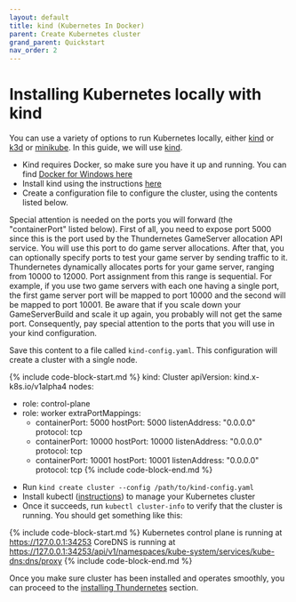 ```yaml
---
layout: default
title: kind (Kubernetes In Docker)
parent: Create Kubernetes cluster
grand_parent: Quickstart
nav_order: 2
---
```


# Installing Kubernetes locally with kind

You can use a variety of options to run Kubernetes locally, either [kind](https://kind.sigs.k8s.io/) or [k3d](https://k3d.io/) or [minikube](https://kubernetes.io/docs/getting-started-guides/minikube/). In this guide, we will use [kind](https://kind.sigs.k8s.io/).

* Kind requires Docker, so make sure you have it up and running. You can find [Docker for Windows here](https://docs.docker.com/desktop/windows/install/)
* Install kind using the instructions [here](https://kind.sigs.k8s.io/docs/user/quick-start/#installation)
* Create a configuration file to configure the cluster, using the contents listed below. 

Special attention is needed on the ports you will forward (the "containerPort" listed below). First of all, you need to expose port 5000 since this is the port used by the Thundernetes GameServer allocation API service. You will use this port to do game server allocations.
After that, you can optionally specify ports to test your game server by sending traffic to it. Thundernetes dynamically allocates ports for your game server, ranging from 10000 to 12000. Port assignment from this range is sequential. For example, if you use two game servers with each one having a single port, the first game server port will be mapped to port 10000 and the second will be mapped to port 10001. Be aware that if you scale down your GameServerBuild and scale it up again, you probably will not get the same port. Consequently, pay special attention to the ports that you will use in your kind configuration.

Save this content to a file called `kind-config.yaml`. This configuration will create a cluster with a single node.

{% include code-block-start.md %}
kind: Cluster
apiVersion: kind.x-k8s.io/v1alpha4
nodes:
- role: control-plane
- role: worker
  extraPortMappings:
  - containerPort: 5000
    hostPort: 5000
    listenAddress: "0.0.0.0"
    protocol: tcp
  - containerPort: 10000
    hostPort: 10000
    listenAddress: "0.0.0.0"
    protocol: tcp
  - containerPort: 10001
    hostPort: 10001
    listenAddress: "0.0.0.0"
    protocol: tcp
{% include code-block-end.md %}

* Run `kind create cluster --config /path/to/kind-config.yaml`
* Install kubectl ([instructions](https://kubernetes.io/docs/tasks/tools/#kubectl)) to manage your Kubernetes cluster
* Once it succeeds, run `kubectl cluster-info` to verify that the cluster is running. You should get something like this:

{% include code-block-start.md %}
Kubernetes control plane is running at https://127.0.0.1:34253
CoreDNS is running at https://127.0.0.1:34253/api/v1/namespaces/kube-system/services/kube-dns:dns/proxy
{% include code-block-end.md %}

Once you make sure cluster has been installed and operates smoothly, you can proceed to the [installing Thundernetes](./installing-thundernetes.md) section.